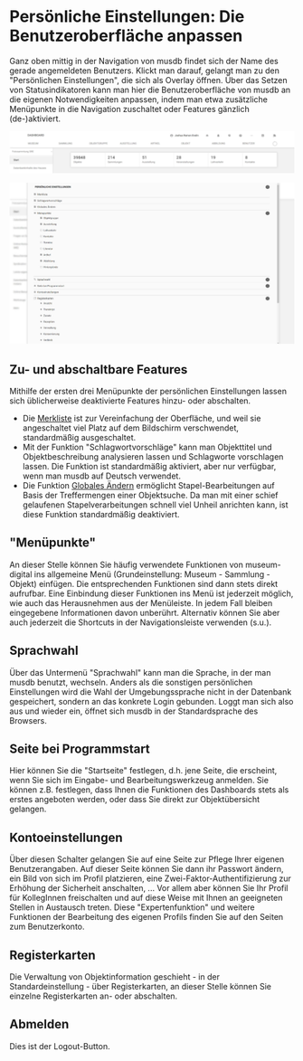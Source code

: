 # Persönliche Einstellungen: Die Benutzeroberfläche anpassen

Ganz oben mittig in der Navigation von musdb findet sich der Name des
gerade angemeldeten Benutzers. Klickt man darauf, gelangt man zu den
"Persönlichen Einstellungen", die sich als Overlay öffnen. Über das Setzen
von Statusindikatoren kann man hier die Benutzeroberfläche von musdb an die
eigenen Notwendigkeiten anpassen, indem man etwa zusätzliche Menüpunkte in
die Navigation zuschaltet oder Features gänzlich (de-)aktiviert.

![Das Menü für die persönlichen Einstellungen kann über einen Klick auf den eigenen Namen in der Navigation aufgerufen werden](../../assets/musdb/benutzer/Persoenliche-Einstellungen-Navigation-Name.jpg)

![Das Menü für persönliche Einstellungen](../../assets/musdb/benutzer/Persoenliche-Einstellungen-ausgeklappt.jpg)

## Zu- und abschaltbare Features

Mithilfe der ersten drei Menüpunkte der persönlichen Einstellungen lassen sich
üblicherweise deaktivierte Features hinzu- oder abschalten.

- Die [Merkliste](../Objektsuche/Merkliste.md) ist zur Vereinfachung der Oberfläche,
  und weil sie angeschaltet viel Platz auf dem Bildschirm verschwendet,
  standardmäßig ausgeschaltet.
- Mit der Funktion "Schlagwortvorschläge" kann man Objekttitel und Objektbeschreibung
  analysieren lassen und Schlagworte vorschlagen lassen. Die Funktion ist standardmäßig
  aktiviert, aber nur verfügbar, wenn man musdb auf Deutsch verwendet.
- Die Funktion [Globales Ändern](../Objektsuche/Batch/Globales-Aendern.md) ermöglicht
  Stapel-Bearbeitungen auf Basis der Treffermengen einer Objektsuche. Da man mit
  einer schief gelaufenen Stapelverarbeitungen schnell viel Unheil anrichten kann,
  ist diese Funktion standardmäßig deaktiviert.

## "Menüpunkte"

<!-- ![](../../assets/musdb/navigation/menupunkte.jpg) -->

An dieser Stelle können Sie häufig verwendete Funktionen von museum-digital ins
allgemeine Menü (Grundeinstellung: Museum - Sammlung - Objekt) einfügen.
Die entsprechenden Funktionen sind dann stets direkt aufrufbar. Eine
Einbindung dieser Funktionen ins Menü ist jederzeit möglich, wie auch
das Herausnehmen aus der Menüleiste. In jedem Fall bleiben eingegebene
Informationen davon unberührt. Alternativ können Sie aber auch jederzeit
die Shortcuts in der Navigationsleiste verwenden (s.u.).

## Sprachwahl

Über das Untermenü "Sprachwahl" kann man die Sprache, in der man musdb benutzt, wechseln.
Anders als die sonstigen persönlichen Einstellungen wird die Wahl der Umgebungssprache nicht
in der Datenbank gespeichert, sondern an das konkrete Login gebunden. Loggt man sich also aus
und wieder ein, öffnet sich musdb in der Standardsprache des Browsers.

## Seite bei Programmstart

Hier können Sie die \"Startseite\" festlegen, d.h. jene Seite, die
erscheint, wenn Sie sich im Eingabe- und Bearbeitungswerkzeug anmelden.
Sie können z.B. festlegen, dass Ihnen die Funktionen des Dashboards
stets als erstes angeboten werden, oder dass Sie direkt zur Objektübersicht gelangen.

## Kontoeinstellungen

Über diesen Schalter gelangen Sie auf eine Seite zur Pflege Ihrer
eigenen Benutzerangaben. Auf dieser Seite können Sie dann ihr Passwort
ändern, ein Bild von sich im Profil platzieren, eine
Zwei-Faktor-Authentifizierung zur Erhöhung der Sicherheit anschalten,
\... Vor allem aber können Sie Ihr Profil für KollegInnen freischalten
und auf diese Weise mit Ihnen an geeigneten Stellen in Austausch treten.
Diese \"Expertenfunktion\" und weitere Funktionen der Bearbeitung des
eigenen Profils finden Sie auf den Seiten zum Benutzerkonto.

## Registerkarten

Die Verwaltung von Objektinformation geschieht - in der
Standardeinstellung - über Registerkarten, an dieser Stelle können Sie
einzelne Registerkarten an- oder abschalten.

## Abmelden

Dies ist der Logout-Button.
